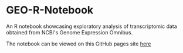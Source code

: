 # GEO-R-Notebook
An R notebook showcasing exploratory analysis of transcriptomic data obtained from NCBI's Genome Expression Omnibus. 

The notebook can be viewed on this GitHub pages site [here](https://abukamaal.github.io/GEO-R-Notebook/)
